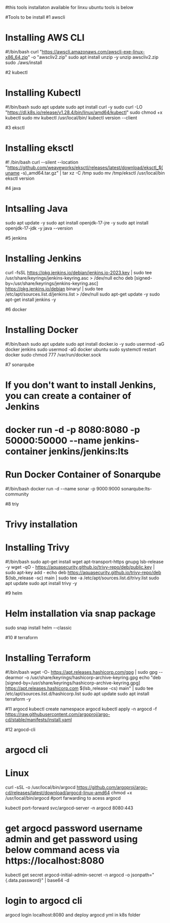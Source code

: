 #this tools installaton available for linxu ubuntu tools is below 

#Tools to be install 
#1 awscli

# Installing AWS CLI
#!/bin/bash
curl "https://awscli.amazonaws.com/awscli-exe-linux-x86_64.zip" -o "awscliv2.zip"
sudo apt install unzip -y
unzip awscliv2.zip
sudo ./aws/install

#2 kubectl
# Installing Kubectl
#!/bin/bash
sudo apt update
sudo apt install curl -y
sudo curl -LO "https://dl.k8s.io/release/v1.28.4/bin/linux/amd64/kubectl"
sudo chmod +x kubectl
sudo mv kubectl /usr/local/bin/
kubectl version --client

#3 eksctl 

# Installing eksctl
#! /bin/bash
curl --silent --location "https://github.com/weaveworks/eksctl/releases/latest/download/eksctl_$(uname -s)_amd64.tar.gz" | tar xz -C /tmp
sudo mv /tmp/eksctl /usr/local/bin
eksctl version

#4 java
# Intsalling Java
sudo apt update -y
sudo apt install openjdk-17-jre -y
sudo apt install openjdk-17-jdk -y
java --version

#5 jenkins
# Installing Jenkins
curl -fsSL https://pkg.jenkins.io/debian/jenkins.io-2023.key | sudo tee \
  /usr/share/keyrings/jenkins-keyring.asc > /dev/null
echo deb [signed-by=/usr/share/keyrings/jenkins-keyring.asc] \
  https://pkg.jenkins.io/debian binary/ | sudo tee \
  /etc/apt/sources.list.d/jenkins.list > /dev/null
sudo apt-get update -y
sudo apt-get install jenkins -y

#6 docker
# Installing Docker 
#!/bin/bash
sudo apt update
sudo apt install docker.io -y
sudo usermod -aG docker jenkins
sudo usermod -aG docker ubuntu
sudo systemctl restart docker
sudo chmod 777 /var/run/docker.sock


#7 sonarqube


# If you don't want to install Jenkins, you can create a container of Jenkins
# docker run -d -p 8080:8080 -p 50000:50000 --name jenkins-container jenkins/jenkins:lts

# Run Docker Container of Sonarqube
#!/bin/bash
docker run -d  --name sonar -p 9000:9000 sonarqube:lts-community

#8 triy 
# Trivy installation 

# Installing Trivy
#!/bin/bash
sudo apt-get install wget apt-transport-https gnupg lsb-release -y
wget -qO - https://aquasecurity.github.io/trivy-repo/deb/public.key | sudo apt-key add -
echo deb https://aquasecurity.github.io/trivy-repo/deb $(lsb_release -sc) main | sudo tee -a /etc/apt/sources.list.d/trivy.list
sudo apt update
sudo apt install trivy -y

#9 helm
# Helm installation via snap package

sudo snap install helm --classic

#10 # terraform

# Installing Terraform
#!/bin/bash
wget -O- https://apt.releases.hashicorp.com/gpg | sudo gpg --dearmor -o /usr/share/keyrings/hashicorp-archive-keyring.gpg
echo "deb [signed-by=/usr/share/keyrings/hashicorp-archive-keyring.gpg] https://apt.releases.hashicorp.com $(lsb_release -cs) main" | sudo tee /etc/apt/sources.list.d/hashicorp.list
sudo apt update
sudo apt install terraform -y


#11 argocd 
kubectl create namespace argocd
kubectl apply -n argocd -f https://raw.githubusercontent.com/argoproj/argo-cd/stable/manifests/install.yaml

#12 argocd-cli

# argocd cli 

# Linux
curl -sSL -o /usr/local/bin/argocd https://github.com/argoproj/argo-cd/releases/latest/download/argocd-linux-amd64
chmod +x /usr/local/bin/argocd
#port farwarding to acess argocd 

kubectl port-forward svc/argocd-server -n argocd 8080:443


# get argocd password username admin and get password using below command acess via https://localhost:8080

kubectl get secret argocd-initial-admin-secret -n argocd -o jsonpath="{.data.password}" | base64 -d

# login to argocd cli 
argocd login localhost:8080
and deploy argocd yml in k8s folder
